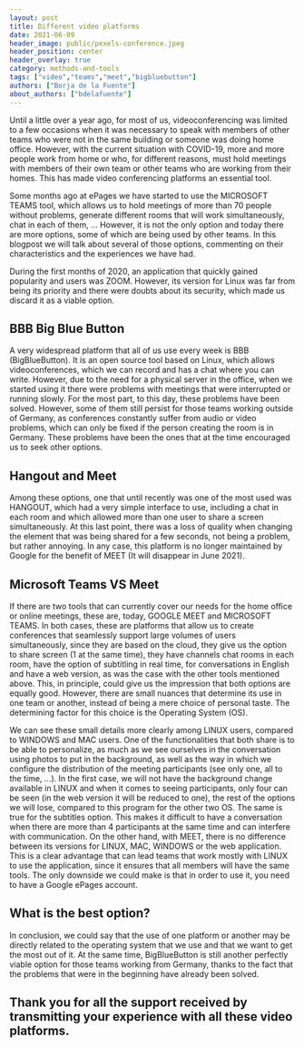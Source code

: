 ```yaml
---
layout: post
title: Different video platforms
date: 2021-06-09
header_image: public/pexels-conference.jpeg
header_position: center
header_overlay: true
category: methods-and-tools
tags: ["video","teams","meet","bigbluebutton"]
authors: ["Borja de la Fuente"]
about_authors: ["bdelafuente"]
---
```


Until a little over a year ago, for most of us, videoconferencing was limited to a few occasions when it was necessary to speak with members of other teams who were not in the same building or someone was doing home office. However, with the current situation with COVID-19, more and more people work from home or who, for different reasons, must hold meetings with members of their own team or other teams who are working from their homes. 
This has made video conferencing platforms an essential tool.

Some months ago at ePages we have started to use the MICROSOFT TEAMS tool, which allows us to hold meetings of more than 70 people without problems, generate different rooms that will work simultaneously, chat in each of them, … However, it is not the only option and today there are more options, some of which are being used by other teams. In this blogpost we will talk about several of those options, commenting on their characteristics and the experiences we have had.

During the first months of 2020, an application that quickly gained popularity and users was ZOOM. However, its version for Linux was far from being its priority and there were doubts about its security, which made us discard it as a viable option.

## BBB Big Blue Button
A very widespread platform that all of us use every week is BBB (BigBlueButton). It is an open source tool based on Linux, which allows videoconferences, which we can record and has a chat where you can write. However, due to the need for a physical server in the office, when we started using it there were problems with meetings that were interrupted or running slowly. For the most part, to this day, these problems have been solved. However, some of them still persist for those teams working outside of Germany, as conferences constantly suffer from audio or video problems, which can only be fixed if the person creating the room is in Germany. These problems have been the ones that at the time encouraged us to seek other options.

## Hangout and Meet
Among these options, one that until recently was one of the most used was HANGOUT, which had a very simple interface to use, including a chat in each room and which allowed more than one user to share a screen simultaneously. At this last point, there was a loss of quality when changing the element that was being shared for a few seconds, not being a problem, but rather annoying. In any case, this platform is no longer maintained by Google for the benefit of MEET (It will disappear in June 2021).

## Microsoft Teams VS Meet
If there are two tools that can currently cover our needs for the home office or online meetings, these are, today, GOOGLE MEET and MICROSOFT TEAMS. In both cases, these are platforms that allow us to create conferences that seamlessly support large volumes of users simultaneously, since they are based on the cloud, they give us the option to share screen (1 at the same time), they have channels chat rooms in each room, have the option of subtitling in real time, for conversations in English and have a web version, as was the case with the other tools mentioned above. This, in principle, could give us the impression that both options are equally good. However, there are small nuances that determine its use in one team or another, instead of being a mere choice of personal taste. The determining factor for this choice is the Operating System (OS).

We can see these small details more clearly among LINUX users, compared to WINDOWS and MAC users. One of the functionalities that both share is to be able to personalize, as much as we see ourselves in the conversation using photos to put in the background, as well as the way in which we configure the distribution of the meeting participants (see only one, all to the time, ...). In the first case, we will not have the background change available in LINUX and when it comes to seeing participants, only four can be seen (in the web version it will be reduced to one), the rest of the options we will lose, compared to this program for the other two OS. The same is true for the subtitles option. This makes it difficult to have a conversation when there are more than 4 participants at the same time and can interfere with communication.
On the other hand, with MEET, there is no difference between its versions for LINUX, MAC, WINDOWS or the web application. This is a clear advantage that can lead teams that work mostly with LINUX to use the application, since it ensures that all members will have the same tools. The only downside we could make is that in order to use it, you need to have a Google ePages account.

## What is the best option?
In conclusion, we could say that the use of one platform or another may be directly related to the operating system that we use and that we want to get the most out of it. At the same time, BigBlueButton is still another perfectly viable option for those teams working from Germany, thanks to the fact that the problems that were in the beginning have already been solved.

## Thank you for all the support received by transmitting your experience with all these video platforms.